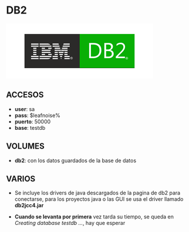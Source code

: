 # DB2

![alt text](img/db2.png)

## ACCESOS

* **user**: sa
* **pass**: $leafnoise%
* **puerto**: 50000
* **base**: testdb

## VOLUMES

* **db2**: con los datos guardados de la base de datos

## VARIOS

* Se incluye los drivers de java descargados de la pagina de db2 para conectarse, para los proyectos 
java o las GUI se usa el driver llamado **db2jcc4.jar**

* **Cuando se levanta por primera** vez tarda su tiempo, se queda en *Creating database testdb ...*, hay que esperar